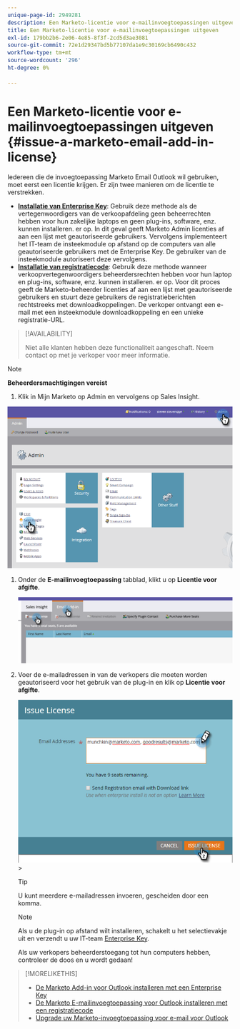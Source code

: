 ```yaml
---
unique-page-id: 2949281
description: Een Marketo-licentie voor e-mailinvoegtoepassingen uitgeven - Marketo Docs - Productdocumentatie
title: Een Marketo-licentie voor e-mailinvoegtoepassingen uitgeven
exl-id: 179bb2b6-2e06-4e85-8f3f-2cd5d3ae3081
source-git-commit: 72e1d29347bd5b77107da1e9c30169cb6490c432
workflow-type: tm+mt
source-wordcount: '296'
ht-degree: 0%

---
```


# Een Marketo-licentie voor e-mailinvoegtoepassingen uitgeven {#issue-a-marketo-email-add-in-license}

Iedereen die de invoegtoepassing Marketo Email Outlook wil gebruiken, moet eerst een licentie krijgen. Er zijn twee manieren om de licentie te verstrekken.

* **[Installatie van Enterprise Key](/help/marketo/product-docs/marketo-sales-insight/msi-outlook-plugin/install-the-marketo-add-in-for-outlook-with-an-enterprise-key.md)**: Gebruik deze methode als de vertegenwoordigers van de verkoopafdeling geen beheerrechten hebben voor hun zakelijke laptops en geen plug-ins, software, enz. kunnen installeren. er op. In dit geval geeft Marketo Admin licenties af aan een lijst met geautoriseerde gebruikers. Vervolgens implementeert het IT-team de insteekmodule op afstand op de computers van alle geautoriseerde gebruikers met de Enterprise Key. De gebruiker van de insteekmodule autoriseert deze vervolgens.
* **[Installatie van registratiecode](/help/marketo/product-docs/marketo-sales-insight/msi-outlook-plugin/install-the-marketo-email-add-in-for-outlook-with-a-registration-code.md)**: Gebruik deze methode wanneer verkoopvertegenwoordigers beheerdersrechten hebben voor hun laptop en plug-ins, software, enz. kunnen installeren. er op. Voor dit proces geeft de Marketo-beheerder licenties af aan een lijst met geautoriseerde gebruikers en stuurt deze gebruikers de registratieberichten rechtstreeks met downloadkoppelingen. De verkoper ontvangt een e-mail met een insteekmodule downloadkoppeling en een unieke registratie-URL.

>[!AVAILABILITY]
>
>Niet alle klanten hebben deze functionaliteit aangeschaft. Neem contact op met je verkoper voor meer informatie.

>[!NOTE]
>
>**Beheerdersmachtigingen vereist**

1. Klik in Mijn Marketo op Admin en vervolgens op Sales Insight.

![](assets/image2015-7-20-17-3a48-3a17.png)

1. Onder de **E-mailinvoegtoepassing** tabblad, klikt u op **Licentie voor afgifte**.

   ![](assets/image2016-7-22-10-3a20-3a15.png)

1. Voer de e-mailadressen in van de verkopers die moeten worden geautoriseerd voor het gebruik van de plug-in en klik op **Licentie voor afgifte**.

   ![](assets/image2016-8-31-9-3a37-3a8.png)>

   >[!TIP]
   >
   >U kunt meerdere e-mailadressen invoeren, gescheiden door een komma.

   >[!NOTE]
   >
   >Als u de plug-in op afstand wilt installeren, schakelt u het selectievakje uit en verzendt u uw IT-team [Enterprise Key](/help/marketo/product-docs/marketo-sales-insight/msi-outlook-plugin/install-the-marketo-add-in-for-outlook-with-an-enterprise-key.md).
   >
   >Als uw verkopers beheerderstoegang tot hun computers hebben, controleer de doos en u wordt gedaan!

>[!MORELIKETHIS]
>
>* [De Marketo Add-in voor Outlook installeren met een Enterprise Key](/help/marketo/product-docs/marketo-sales-insight/msi-outlook-plugin/install-the-marketo-add-in-for-outlook-with-an-enterprise-key.md)
>* [De Marketo E-mailinvoegtoepassing voor Outlook installeren met een registratiecode](/help/marketo/product-docs/marketo-sales-insight/msi-outlook-plugin/install-the-marketo-email-add-in-for-outlook-with-a-registration-code.md)
>* [Upgrade uw Marketo-invoegtoepassing voor e-mail voor Outlook](/help/marketo/product-docs/marketo-sales-insight/msi-outlook-plugin/upgrade-your-marketo-email-add-in-for-outlook.md)

